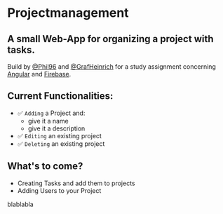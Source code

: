 # Projectmanagement

## A small Web-App for organizing a project with tasks.
Build by [@Phil96](https://github.com/Phil96) and [@GrafHeinrich](https://github.com/GrafHeinrich) for a study assignment concerning [Angular](https://angular.io/) and [Firebase](https://firebase.google.com/).

## Current Functionalities:
* :white_check_mark: `Adding` a Project and:
    * give it a name
    * give it a description
* :white_check_mark: `Editing` an existing project
* :white_check_mark: `Deleting` an existing project

## What's to come?
* Creating Tasks and add them to projects
* Adding Users to your Project

blablabla